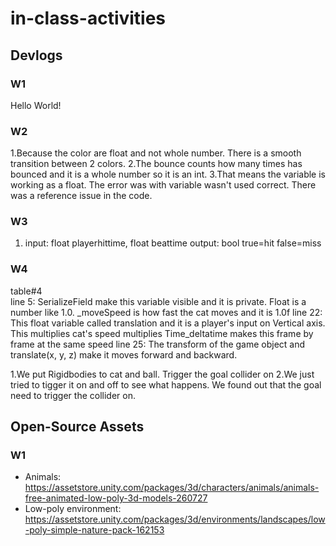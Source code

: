 # in-class-activities
## Devlogs
### W1
Hello World!

### W2
1.Because the color are float and not whole number. There is a smooth transition between 2 colors.
2.The bounce counts how many times has bounced and it is a whole number so it is an int.
3.That means the variable is working as a float. The error was with variable wasn't used correct. There was a reference issue in the code.

### W3
1. input: float playerhittime, float beattime output: bool true=hit false=miss

### W4
table#4  
line 5: SerializeField make this variable visible and it is private. Float is a number like 1.0. _moveSpeed is how fast the cat moves and it is 1.0f
line 22: This float variable called translation and it is a player's input on Vertical axis. This multiplies cat's speed multiplies Time_deltatime makes this frame by frame at the same speed
line 25: The transform of the game object and translate(x, y, z) make it moves forward and backward.

1.We put Rigidbodies to cat and ball. Trigger the goal collider on
2.We just tried to tigger it on and off to see what happens. We found out that the goal need to trigger the collider on.
## Open-Source Assets
### W1
- Animals: https://assetstore.unity.com/packages/3d/characters/animals/animals-free-animated-low-poly-3d-models-260727 
- Low-poly environment: https://assetstore.unity.com/packages/3d/environments/landscapes/low-poly-simple-nature-pack-162153 
